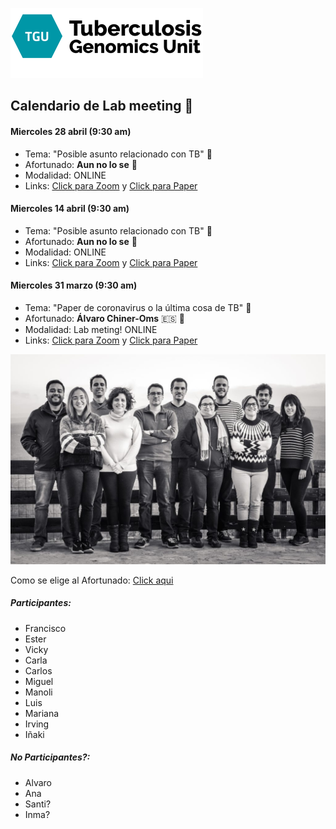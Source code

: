 ![](assets/Lab_M-7c6aedc6.png)
## **Calendario de Lab meeting** :microscope:

#### Miercoles 28 abril (9:30 am)
- Tema: "Posible asunto relacionado con TB" :dna:
- Afortunado: **Aun no lo se** :petri_dish:
- Modalidad: ONLINE
- Links: [Click para Zoom]() y [Click para Paper]()

#### Miercoles 14 abril (9:30 am)
- Tema: "Posible asunto relacionado con TB" :dna:
- Afortunado: **Aun no lo se** :petri_dish:
- Modalidad: ONLINE
- Links: [Click para Zoom]() y [Click para Paper]()

#### Miercoles 31 marzo (9:30 am)
- Tema: "Paper de coronavirus o la última cosa de TB" :dna:
- Afortunado: **Álvaro Chiner-Oms** :es: :circus_tent:
- Modalidad: Lab meting! ONLINE
- Links: [Click para Zoom](https://us02web.zoom.us/j/83166525016?pwd=c2tDbUZ3Ni8rQ29KM0UwNm51aWtlQT09) y [Click para Paper]()


![](assets/Lab_M-5c6ef917.jpg)

Como se elige al Afortunado: [Click aqui](https://www.random.org/lists/)

##### Participantes:

  - Francisco
  - Ester
  - Vicky
  - Carla
  - Carlos
  - Miguel
  - Manoli
  - Luis
  - Mariana
  - Irving
  - Iñaki


##### No Participantes?:

  - Alvaro
  - Ana
  - Santi?
  - Inma?
